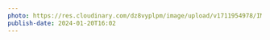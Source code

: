 ```yaml
---
photo: https://res.cloudinary.com/dz8vyplpm/image/upload/v1711954978/IMG_8472_a1f6dw.jpg
publish-date: 2024-01-20T16:02
---
```

